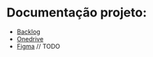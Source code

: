 # Documentação projeto:

- [Backlog](https://docs.google.com/spreadsheets/d/15g1ydkzUs8cdDjUKmNHFYqk45JrAeUlRlgbHH1b5zfY/edit?usp=sharing)
- [Onedrive](https://bandteccom-my.sharepoint.com/:f:/r/personal/felipe_vieira_sptech_school/Documents/stefatos?csf=1&web=1&e=XnRyRk)
- [Figma]() // TODO
